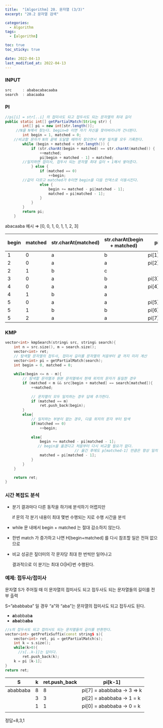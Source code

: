 ```yaml
---
title:  "[Algorithm] 20. 문자열 (3/3)"
excerpt: "20.2 문자열 검색"

categories:
  - Algorithm
tags:
  - [algorithm]

toc: true
toc_sticky: true
 
date: 2022-04-13
last_modified_at: 2022-04-13
---
```

### INPUT

```cpp
src     : ababacabacaaba
search  : abacaaba 
```

### PI

```java
//pi[i] = str[..i] 의 접미사도 되고 접두사도 되는 문자열의 최대 길이
public static int[] getPartialMatch(String str) {
		int[] pi = new int[str.length()];
	 //N을 N에서 찾는다. begin=0 이면 자기 자신을 찾아버리니까 건너뛴다.
		int begin = 1, matched = 0;
	//비교할 문자가 N의 끝에 도달할 때까지 찾으면서 부분 일치를 모두 기록한다.
		while (begin + matched < str.length()) {
			if (str.charAt(begin + matched) == str.charAt(matched)) {
				++matched;
				pi[begin + matched - 1] = matched;
		//일치하면 접미사, 접두사 되는 문자열 최대 길이 + 1해서 쌓아준다.
			} else {
				if (matched == 0)
					++begin;
		//값이 다르고 matched가 0이면 begin을 다음 인덱스로 이동시킨다.
				else {
					begin += matched - pi[matched - 1];
					matched = pi[matched - 1];
				}
			}
		}
		return pi;
	}
```

abacaaba 예시 ⇒ [0, 0, 1, 0, 1, 1, 2, 3]

| begin | matched  | str.charAt(matched) | str.charAt(begin + matched)  | pi | 문자열 위치 |
| --- | --- | --- | --- | --- | --- |
| 1 | 0 | a | b | pi[1]=0 | abacaaba  |
| 2 | 0 | a | a | pi[2]=1 | abacaaba  |
| 2 | 1 | b | c |  | abacaaba  |
| 3 | 0 | a | b | pi[3]=0 | abacaaba  |
| 4 | 0 | a | a | pi[4]=1 | abacaaba  |
| 4 | 1 | b | a |  | abacaaba  |
| 5 | 0 | a | a | pi[5]=1 | abacaaba  |
| 5 | 1 | b | b | pi[6]=2 | abacaaba  |
| 5 | 2 | a | a | pi[7]=3 | abacaaba  |

### KMP

```cpp
vector<int> kmpSearch(string& src, string& search){
    int n = src.size(), m = search.size();
    vector<int> ret;
    // 탐색할 문자열의 접두사, 접미사 길이를 문자열의 처음부터 끝 까지 미리 계산
    vector<int> pi = getPartialMatch(search);    
    int begin = 0, matched = 0;
    
    while(begin <= n - m){
        // 탐색할 문자열과 원본 문자열에서 현재 위치의 문자가 동일한 경우
        if (matched < m && src[begin + matched] == search[matched]){
            ++matched;
            
            // 문자열이 모두 일치하는 경우 답에 추가한다.
            if (matched == m)
                ret.push_back(begin);
        }
        else{
            // 일치하는 부분이 없는 경우, 다음 위치의 문자 부터 탐색
            if(matched == 0)
                ++begin;
           
            else{
                begin += matched - pi[matched - 1];
               // begin을 옮겼다고 처음부터 다시 비교할 필요가 없다.
								// 옮긴 후에도 p[matched-1] 만큼은 항상 일치하기 때문이다.
                matched = pi[matched - 1];
            }
        }
    }

    return ret;
}
```

### 시간 복잡도 분석

- 분기 결과마다 다른 동작을 하기에 분석하기 어렵지만
    
    if 문의 각 분기 내용이 최대 몇번 수행되는 지로 수행 시간을 분석
    
- while 문 내에서 begin + matched 는 절대 감소하지 않는다.
- 한번 match 가 증가하고 나면 H[begin+matched] 를 다시 참조할 일은 전혀 없으므로
- 비교 성공은 짚더미의 각 문자당 최대 한 번씩만 일어나고
    
    결과적으로 이 분기는 최대 O(|H|)번 수행된다.
    

### 예제: 접두사/접미사

문자열 S가 주어질 때 이 문자열의 접미사도 되고 접두사도 되는 문자열들의 길이를 전부 출력

S=”ababbaba” 일 경우 “a”와 “aba”는 문자열의 접미사도 되고 접두사도 된다. 

- **a**babbab**a**
- **aba**bb**aba**

```cpp
//s의 접두사도 되고 접미사도 되는 문자열들의 길이를 반환한다.
vector<int> getPrefixSuffix(const string$ s){
	vector<int> ret, pi = getPartialMatch(s);
	int k = s.size();
	while(k>0){
	  //s[..k-1]는 답이다.
		ret.push_back(k);
    k = pi [k-1];
}
return ret;
```

| S | k | ret.push_back | pi[k-1] |
| --- | --- | --- | --- |
| ababbaba | 8 | 8 | pi[7] = ababbaba → 3 ⇒ k |
|  | 3 | 3 | pi[2] = ababbaba → 1 = k |
|  | 1 | 1 | pi[0] = ababbaba → 0 = k |
|  |  |  |  |

정답=8,3,1
